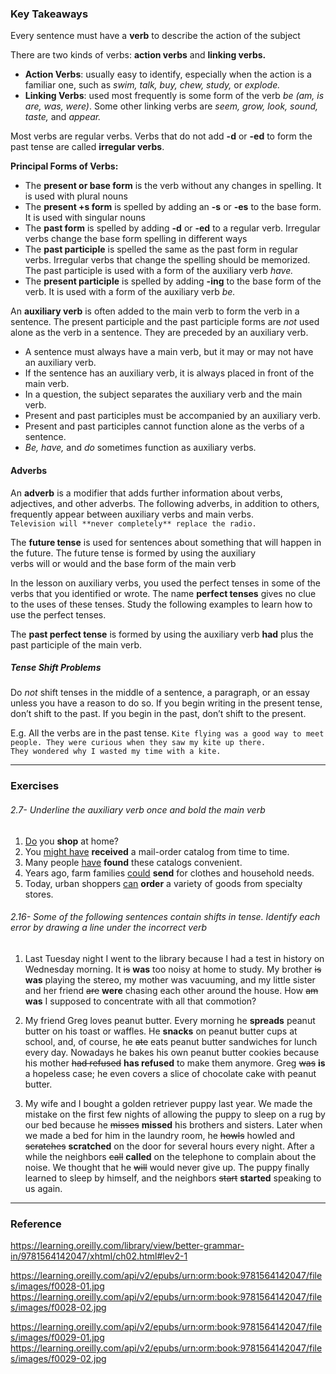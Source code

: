 ### Key Takeaways

Every sentence must have a **verb** to describe the action of the subject

There are two kinds of verbs: **action verbs** and **linking verbs.**
- **Action Verbs**: usually easy to identify, especially when the action is a familiar one, such as _swim, talk, buy, chew, study,_ or _explode._
- **Linking Verbs**: used most frequently is some form of the verb _be (am, is are, was, were)_. Some other linking verbs are _seem, grow, look, sound, taste,_ and _appear._

Most verbs are regular verbs. Verbs that do not add **-d** or **-ed** to form the past tense are called **irregular verbs**.

**Principal Forms of Verbs:**
 - The **present or base form** is the verb without any changes in spelling. It is used with plural nouns
- The **present +s form** is spelled by adding an **-s** or **-es** to the base form. It is used with singular nouns
- The **past form** is spelled by adding **-d** or **-ed** to a regular verb. Irregular verbs change the base form spelling in different ways
- The **past participle** is spelled the same as the past form in regular verbs. Irregular verbs that change the spelling should be memorized. The past participle is used with a form of the auxiliary verb _have._
- The **present participle** is spelled by adding **-ing** to the base form of the verb. It is used with a form of the auxiliary verb _be._

An **auxiliary verb** is often added to the main verb to form the verb in a sentence. The present participle and the past participle forms are _not_ used alone as the verb in a sentence. They are preceded by an auxiliary verb.

- A sentence must always have a main verb, but it may or may not have an auxiliary verb.
- If the sentence has an auxiliary verb, it is always placed in front of the main verb.
- In a question, the subject separates the auxiliary verb and the main verb.
- Present and past participles must be accompanied by an auxiliary verb.
- Present and past participles cannot function alone as the verbs of a sentence.
- _Be, have,_ and _do_ sometimes function as auxiliary verbs.

#### Adverbs
An **adverb** is a modifier that adds further information about verbs, adjectives, and other adverbs. The following adverbs, in addition to others, frequently appear between auxiliary verbs and main verbs.
`Television will **never completely** replace the radio.`

The **future tense** is used for sentences about something that will happen in the future. The future tense is formed by using the auxiliary verbs will or would and the base form of the main verb

In the lesson on auxiliary verbs, you used the perfect tenses in some of the verbs that you identified or wrote. The name **perfect tenses** gives no clue to the uses of these tenses. Study the following examples to learn how to use the perfect tenses.

The **past perfect tense** is formed by using the auxiliary verb **had** plus the past participle of the main verb.

##### Tense Shift Problems
Do _not_ shift tenses in the middle of a sentence, a paragraph, or an essay unless you have a reason to do so. If you begin writing in the present tense, don’t shift to the past. If you begin in the past, don’t shift to the present.

E.g. All the verbs are in the past tense.
`Kite flying was a good way to meet people. They were curious when they saw my kite up there. They wondered why I wasted my time with a kite.`


---- 
### Exercises

###### 2.7- Underline the auxiliary verb once and bold the main verb
1. <u>Do</u> you **shop** at home?
2. You <u>might have</u> **received** a mail-order catalog from time to time.
3. Many people <u>have</u> **found** these catalogs convenient.
4. Years ago, farm families <u>could</u> **send** for clothes and household needs.
5. Today, urban shoppers <u>can</u> **order** a variety of goods from specialty stores.
###### 2.16- Some of the following sentences contain shifts in tense. Identify each error by drawing a line under the incorrect verb

1. Last Tuesday night I went to the library because I had a test in history on Wednesday morning. It ~~is~~ **was** too noisy at home to study. My brother ~~is~~ **was** playing the stereo, my mother was vacuuming, and my little sister and her friend ~~are~~ **were** chasing each other around the house. How ~~am~~ **was** I supposed to concentrate with all that commotion?

2. My friend Greg loves peanut butter. Every morning he **spreads** peanut butter on his toast or waffles. He **snacks** on peanut butter cups at school, and, of course, he ~~ate~~ eats peanut butter sandwiches for lunch every day. Nowadays he bakes his own peanut butter cookies because his mother ~~had refused~~ **has refused** to make them anymore. Greg ~~was~~ **is** a hopeless case; he even covers a slice of chocolate cake with peanut butter.

3. My wife and I bought a golden retriever puppy last year. We made the mistake on the first few nights of allowing the puppy to sleep on a rug by our bed because he ~~misses~~ **missed** his brothers and sisters. Later when we made a bed for him in the laundry room, he ~~howls~~ howled and ~~scratches~~ **scratched** on the door for several hours every night. After a while the neighbors ~~call~~ **called** on the telephone to complain about the noise. We thought that he ~~will~~ would never give up. The puppy finally learned to sleep by himself, and the neighbors ~~start~~ **started** speaking to us again.
 ---- 
### Reference

https://learning.oreilly.com/library/view/better-grammar-in/9781564142047/xhtml/ch02.html#lev2-1

https://learning.oreilly.com/api/v2/epubs/urn:orm:book:9781564142047/files/images/f0028-01.jpg
https://learning.oreilly.com/api/v2/epubs/urn:orm:book:9781564142047/files/images/f0028-02.jpg

https://learning.oreilly.com/api/v2/epubs/urn:orm:book:9781564142047/files/images/f0029-01.jpg
https://learning.oreilly.com/api/v2/epubs/urn:orm:book:9781564142047/files/images/f0029-02.jpg